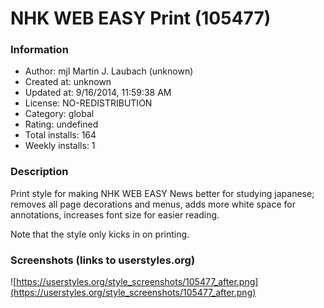 # NHK WEB EASY Print (105477)

### Information
- Author: mjl Martin J. Laubach (unknown)
- Created at: unknown
- Updated at: 9/16/2014, 11:59:38 AM
- License: NO-REDISTRIBUTION
- Category: global
- Rating: undefined
- Total installs: 164
- Weekly installs: 1


### Description
Print style for making NHK WEB EASY News better for studying japanese; removes all page decorations and menus, adds more white space for annotations, increases font size for easier reading.

Note that the style only kicks in on printing.


### Screenshots (links to userstyles.org)
![https://userstyles.org/style_screenshots/105477_after.png](https://userstyles.org/style_screenshots/105477_after.png)


